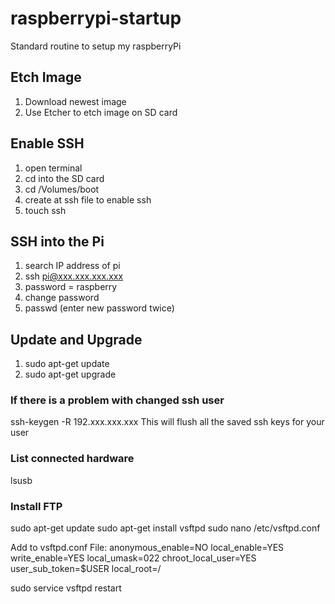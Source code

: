 # raspberrypi-startup
Standard routine to setup my raspberryPi

## Etch Image
1. Download newest image
2. Use Etcher to etch image on SD card

## Enable SSH
1. open terminal
2. cd into the SD card
3. cd /Volumes/boot
4. create at ssh file to enable ssh
5. touch ssh

## SSH into the Pi
1. search IP address of pi
2. ssh pi@xxx.xxx.xxx.xxx
3. password = raspberry
4. change password
5. passwd (enter new password twice)

## Update and Upgrade
1. sudo apt-get update
2. sudo apt-get upgrade

### If there is a problem with changed ssh user
ssh-keygen -R 192.xxx.xxx.xxx
This will flush all the saved ssh keys for your user

### List connected hardware
lsusb

### Install FTP
sudo apt-get update
sudo apt-get install vsftpd
sudo nano /etc/vsftpd.conf

Add to vsftpd.conf File:
anonymous_enable=NO
local_enable=YES
write_enable=YES
local_umask=022
chroot_local_user=YES
user_sub_token=$USER
local_root=/ 

sudo service vsftpd restart
